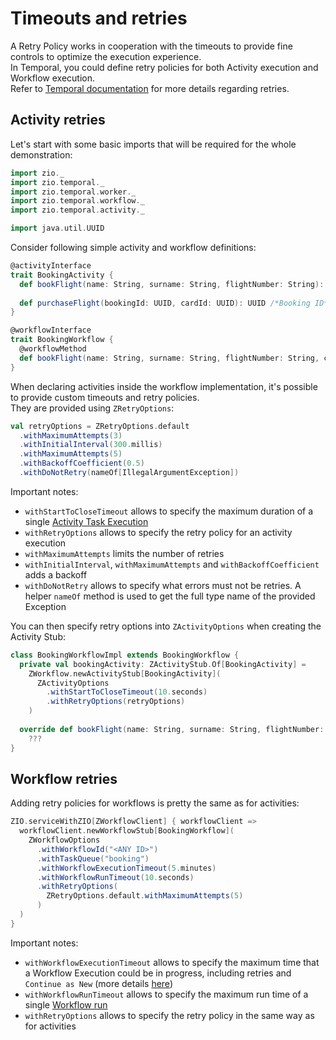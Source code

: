 # Timeouts and retries

<head>
  <meta charset="UTF-8" />
  <meta name="description" content="ZIO Temporal retries" />
  <meta name="keywords" content="ZIO Temporal retries, Scala Temporal retries" />
</head>

A Retry Policy works in cooperation with the timeouts to provide fine controls to optimize the execution experience.  
In Temporal, you could define retry policies for both Activity execution and Workflow execution.  
Refer to [Temporal documentation](https://docs.temporal.io/retry-policies) for more details regarding retries.

## Activity retries

Let's start with some basic imports that will be required for the whole demonstration:

```scala mdoc
import zio._
import zio.temporal._
import zio.temporal.worker._
import zio.temporal.workflow._
import zio.temporal.activity._

import java.util.UUID
```

Consider following simple activity and workflow definitions:

```scala mdoc
@activityInterface
trait BookingActivity {
  def bookFlight(name: String, surname: String, flightNumber: String): UUID /*Booking ID*/ 
  
  def purchaseFlight(bookingId: UUID, cardId: UUID): UUID /*Booking ID*/ 
}

@workflowInterface
trait BookingWorkflow {
  @workflowMethod
  def bookFlight(name: String, surname: String, flightNumber: String, cardId: UUID): UUID /*Booking ID*/
}
```

When declaring activities inside the workflow implementation, it's possible to provide custom timeouts and retry policies.  
They are provided using `ZRetryOptions`:
```scala mdoc
val retryOptions = ZRetryOptions.default
  .withMaximumAttempts(3)
  .withInitialInterval(300.millis)
  .withMaximumAttempts(5)
  .withBackoffCoefficient(0.5)
  .withDoNotRetry(nameOf[IllegalArgumentException])
```

Important notes:
- `withStartToCloseTimeout` allows to specify the maximum duration of a single [Activity Task Execution](https://docs.temporal.io/tasks/#activity-task-execution)
- `withRetryOptions` allows to specify the retry policy for an activity execution
- `withMaximumAttempts` limits the number of retries
- `withInitialInterval`, `withMaximumAttempts` and `withBackoffCoefficient` adds a backoff
- `withDoNotRetry` allows to specify what errors must not be retries. A helper `nameOf` method is used to get the full type name of the provided Exception

You can then specify retry options into `ZActivityOptions` when creating the Activity Stub:

```scala mdoc
class BookingWorkflowImpl extends BookingWorkflow {
  private val bookingActivity: ZActivityStub.Of[BookingActivity] = 
    ZWorkflow.newActivityStub[BookingActivity](
      ZActivityOptions
        .withStartToCloseTimeout(10.seconds)
        .withRetryOptions(retryOptions)
    )
    
  override def bookFlight(name: String, surname: String, flightNumber: String, cardId: UUID): UUID = 
    ???
}
```

## Workflow retries
Adding retry policies for workflows is pretty the same as for activities:

```scala mdoc:silent
ZIO.serviceWithZIO[ZWorkflowClient] { workflowClient =>
  workflowClient.newWorkflowStub[BookingWorkflow](
    ZWorkflowOptions
      .withWorkflowId("<ANY ID>")
      .withTaskQueue("booking")
      .withWorkflowExecutionTimeout(5.minutes)
      .withWorkflowRunTimeout(10.seconds)
      .withRetryOptions(
        ZRetryOptions.default.withMaximumAttempts(5)
      )
  )
}
```

Important notes:
- `withWorkflowExecutionTimeout` allows to specify the maximum time that a Workflow Execution could be in progress, including retries and `Continue as New` (more details [here](https://docs.temporal.io/workflows/#workflow-execution-timeout))
- `withWorkflowRunTimeout` allows to specify the maximum run time of a single [Workflow run](https://docs.temporal.io/concepts/what-is-a-workflow-execution/#workflow-execution-chain)
- `withRetryOptions` allows to specify the retry policy in the same way as for activities